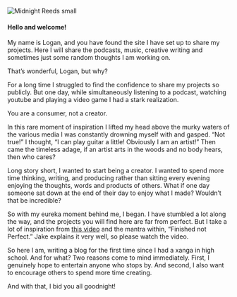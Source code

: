 ![Midnight Reeds small](https://user-images.githubusercontent.com/88132653/129440598-4c812493-7f94-4759-9925-63dd7351c819.png)

  
#### Hello and welcome!

My name is Logan, and you have found the site I have set up to share my projects. Here I will share the podcasts, music, creative writing and sometimes just some random thoughts I am working on.

That’s wonderful, Logan, but why?

For a long time I struggled to find the confidence to share my projects so publicly. But one day, while simultaneously listening to a podcast, watching youtube and playing a video game I had a stark realization. 

You are a consumer, not a creator.

In this rare moment of inspiration I lifted my head above the murky waters of the various media I was constantly drowning myself with and gasped. “Not true!” I thought, “I can play guitar a little! Obviously I am an artist!” Then came the timeless adage, if an artist arts in the woods and no body hears, then who cares?

Long story short, I wanted to start being a creator. I wanted to spend more time thinking, writing, and producing rather than sitting every evening enjoying the thoughts, words and products of others. What if one day someone sat down at the end of their day to enjoy what I made? Wouldn’t that be incredible?

So with my eureka moment behind me, I began. I have stumbled a lot along the way, and the projects you will find here are far from perfect. But I take a lot of inspiration from [this video](https://www.youtube.com/watch?v=lRtV-ugIT0k&t=2s) and the mantra within, “Finished not Perfect.” Jake explains it very well, so please watch the video.

So here I am, writing a blog for the first time since I had a xanga in high school. And for what? Two reasons come to mind immediately. First, I genuinely hope to entertain anyone who stops by. And second, I also want to encourage others to spend more time creating.

And with that, I bid you all goodnight!
